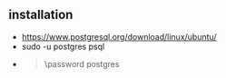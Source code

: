## installation
- https://www.postgresql.org/download/linux/ubuntu/
- sudo -u postgres psql
- > \password postgres